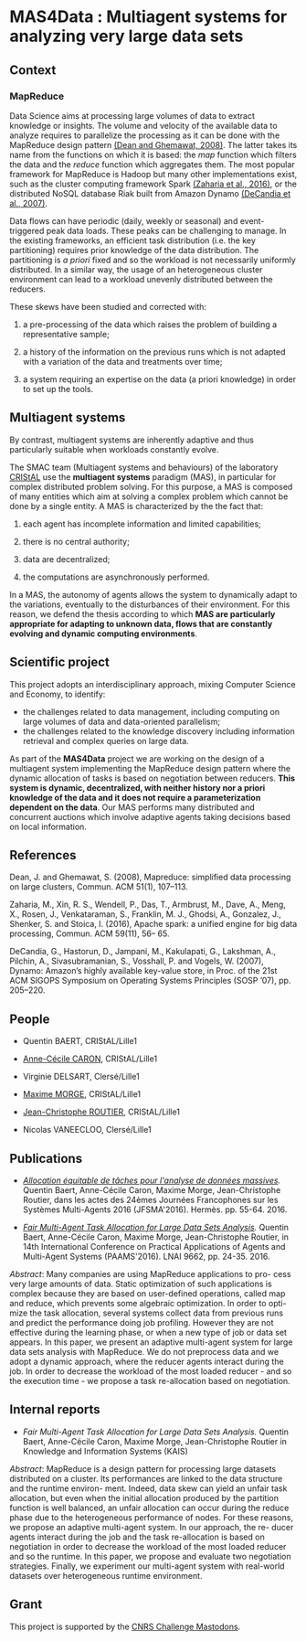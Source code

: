 # MAS4Data : Multiagent systems for analyzing very large data sets

## Context

### MapReduce

Data Science aims at processing large volumes of data to extract
knowledge or insights. The volume and velocity of the available data
to analyze requires to parallelize the processing as it can be done
with the MapReduce design pattern [(Dean and Ghemawat, 2008)](#1). The
latter takes its name from the functions on which it is based: the
*map* function which filters the data and the *reduce* function which
aggregates them. The most popular framework for MapReduce is Hadoop
but many other implementations exist, such as the cluster computing
framework Spark [(Zaharia et al., 2016)](#2), or the distributed NoSQL
database Riak built from Amazon Dynamo [(DeCandia et al., 2007)](#3).

Data flows can have periodic (daily, weekly or seasonal) and
event-triggered peak data loads. These peaks can be challenging to
manage. In the existing frameworks, an efficient task distribution
(i.e. the key partitioning) requires prior knowledge of the data
distribution. The partitioning is *a priori* fixed and so the workload
is not necessarily uniformly distributed. In a similar way, the usage
of an heterogeneous cluster environment can lead to a workload
unevenly distributed between the reducers.

These skews have been studied and corrected with:

1. a pre-processing of the data which raises the problem
   of building a representative sample;

2. a history of the information on the previous runs which
is not adapted with a variation of the data and treatments over time;

3. a system requiring an expertise on the data (a priori
knowledge) in order to set up the tools.

## Multiagent systems

By contrast, multiagent
systems are inherently adaptive and thus particularly suitable when
workloads constantly evolve.

The SMAC team (Multiagent systems and behaviours) of the laboratory
[CRIStAL](http://cristal.univ-lille.fr) use the **multiagent systems**
paradigm (MAS), in particular for complex distributed problem
solving. For this purpose, a MAS is composed of many entities which
aim at solving a complex problem which cannot be done by a single
entity. A MAS is characterized by the the fact that:

1. each agent has incomplete information and limited capabilities;

2. there is no central authority;

3. data are decentralized;

4. the computations are asynchronously performed.

In a MAS, the autonomy of agents allows the system to dynamically
adapt to the variations, eventually to the disturbances of their
environment. For this reason, we defend the thesis according to which
**MAS are particularly appropriate for adapting to unknown data, flows
that are constantly evolving and dynamic computing environments**.

## Scientific project

This project adopts an interdisciplinary approach, mixing Computer
Science and Economy, to identify:

* the challenges related to data management, including computing on
      large volumes of data and data-oriented parallelism;
* the challenges related to the knowledge discovery including
      information retrieval and complex queries on large data.

As part of the **MAS4Data** project we are working on the design of a
multiagent system implementing the MapReduce design pattern where the
dynamic allocation of tasks is based on negotiation between
reducers. **This system is dynamic, decentralized, with neither
history nor a priori knowledge of the data and it does not require a
parameterization dependent on the data**. Our MAS performs many
distributed and concurrent auctions which involve adaptive agents
taking decisions based on local information.

## References

<a name="1">Dean, J. and Ghemawat, S. (2008)</a>, Mapreduce: simplified data
processing on large clusters, Commun. ACM 51(1), 107–113.

<a name="2">Zaharia, M., Xin, R. S., Wendell, P., Das, T., Armbrust, M., Dave, A.,
Meng, X., Rosen, J., Venkataraman, S., Franklin, M. J., Ghodsi, A.,
Gonzalez, J., Shenker, S. and Stoica, I. (2016)</a>, Apache spark: a
unified engine for big data processing, Commun. ACM 59(11), 56– 65.

<a name="3">DeCandia, G., Hastorun, D., Jampani, M., Kakulapati, G.,
Lakshman, A., Pilchin, A., Sivasubramanian, S., Vosshall, P. and
Vogels, W. (2007)</a>, Dynamo: Amazon’s highly available key-value store,
in Proc. of the 21st ACM SIGOPS Symposium on Operating Systems
Principles (SOSP ’07), pp. 205–220.

## People

* Quentin BAERT, CRIStAL/Lille1

* [Anne-Cécile CARON](http://www.lifl.fr/~caronc),  CRIStAL/Lille1

* Virginie DELSART, Clersé/Lille1

* [Maxime MORGE](http://www.lifl.fr/~morge), CRIStAL/Lille1

* [Jean-Christophe ROUTIER](http://www.lifl.fr/~routier), CRIStAL/Lille1

* Nicolas VANEECLOO, Clersé/Lille1

## Publications

- *[Allocation équitable de tâches pour l'analyse de données massives](https://hal.archives-ouvertes.fr/hal-01383096).*
Quentin Baert, Anne-Cécile Caron, Maxime Morge, Jean-Christophe
Routier, dans les actes des 24èmes Journées Francophones sur les
Systèmes Multi-Agents 2016 (JFSMA'2016). Hermès. pp. 55-64. 2016.

- *[Fair Multi-Agent Task Allocation for Large Data Sets Analysis](https://hal.archives-ouvertes.fr/hal-01327522).*
Quentin Baert, Anne-Cécile Caron, Maxime Morge, Jean-Christophe Routier, in 14th
International Conference on Practical Applications of Agents and Multi-Agent
Systems (PAAMS'2016). LNAI 9662, pp. 24-35. 2016.

_Abstract_: Many companies are using MapReduce applications to pro- cess very
large amounts of data. Static optimization of such applications is complex
because they are based on user-defined operations, called map and reduce, which
prevents some algebraic optimization. In order to opti- mize the task
allocation, several systems collect data from previous runs and predict the
performance doing job profiling. However they are not effective during the
learning phase, or when a new type of job or data set appears. In this paper, we
present an adaptive multi-agent system for large data sets analysis with
MapReduce. We do not preprocess data and we adopt a dynamic approach, where the
reducer agents interact during the job. In order to decrease the workload of the
most loaded reducer - and so the execution time - we propose a task
re-allocation based on negotiation.


## Internal reports

- *Fair Multi-Agent Task Allocation for Large Data Sets Analysis.*
Quentin Baert, Anne-Cécile Caron, Maxime Morge, Jean-Christophe Routier in
Knowledge and Information Systems (KAIS)

_Abstract_: MapReduce is a design pattern for processing large datasets
distributed on a cluster. Its performances are linked to the data structure and
the runtime environ- ment. Indeed, data skew can yield an unfair task
allocation, but even when the initial allocation produced by the partition
function is well balanced, an unfair allocation can occur during the reduce
phase due to the heterogeneous performance of nodes. For these reasons, we
propose an adaptive multi-agent system. In our approach, the re- ducer agents
interact during the job and the task re-allocation is based on negotiation in
order to decrease the workload of the most loaded reducer and so the runtime. In
this paper, we propose and evaluate two negotiation strategies. Finally, we
experiment our multi-agent system with real-world datasets over heterogeneous
runtime environment.


## Grant

This project is supported by the
[CNRS Challenge Mastodons](http://www.cnrs.fr/mi/spip.php?article53).
